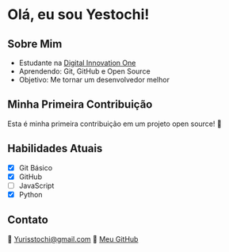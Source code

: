 # Olá, eu sou Yestochi!

## Sobre Mim
-  Estudante na [Digital Innovation One](https://www.dio.me)
-  Aprendendo: Git, GitHub e Open Source
-  Objetivo: Me tornar um desenvolvedor melhor

## Minha Primeira Contribuição
Esta é minha primeira contribuição em um projeto open source! 🎉

## Habilidades Atuais
- [X] Git Básico  
- [X] GitHub  
- [ ] JavaScript  
- [X] Python  

## Contato
📧 Yurisstochi@gmail.com
🔗 [Meu GitHub](https://github.com/Yestochi)
